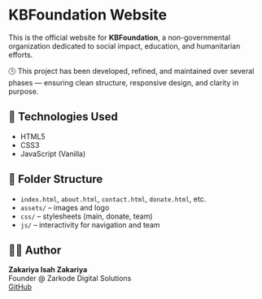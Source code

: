 # KBFoundation Website

This is the official website for **KBFoundation**, a non-governmental organization dedicated to social impact, education, and humanitarian efforts.

🕓 This project has been developed, refined, and maintained over several phases — ensuring clean structure, responsive design, and clarity in purpose.

## 🚀 Technologies Used

- HTML5
- CSS3
- JavaScript (Vanilla)

## 📁 Folder Structure

- `index.html`, `about.html`, `contact.html`, `donate.html`, etc.
- `assets/` – images and logo
- `css/` – stylesheets (main, donate, team)
- `js/` – interactivity for navigation and team

## 👨‍💻 Author

**Zakariya Isah Zakariya**  
Founder @ Zarkode Digital Solutions  
[GitHub](https://github.com/zaks12)
